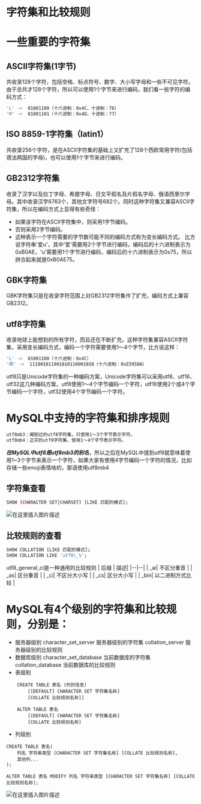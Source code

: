 # 字符集和比较规则


# 一些重要的字符集

 ## ASCII字符集(1字节)
 共收录128个字符，包括空格、标点符号、数字、大小写字母和一些不可见字符。由于总共才128个字符，所以可以使用1个字节来进行编码，我们看一些字符的编码方式：
 
```bash
'L' ->  01001100（十六进制：0x4C，十进制：76）
'M' ->  01001101（十六进制：0x4D，十进制：77）
```
## ISO 8859-1字符集（latin1）
共收录256个字符，是在ASCII字符集的基础上又扩充了128个西欧常用字符(包括德法两国的字母)，也可以使用1个字节来进行编码。
##  GB2312字符集
收录了汉字以及拉丁字母、希腊字母、日文平假名及片假名字母、俄语西里尔字母。其中收录汉字6763个，其他文字符号682个。同时这种字符集又兼容ASCII字符集，所以在编码方式上显得有些奇怪：


- 如果该字符在ASCII字符集中，则采用1字节编码。
- 否则采用2字节编码。
- 这种表示一个字符需要的字节数可能不同的编码方式称为变长编码方式。
   比方说字符串'爱u'，其中'爱'需要用2个字节进行编码，编码后的十六进制表示为0xB0AE，'u'需要用1个字节进行编码，编码后的十六进制表示为0x75，所以拼合起来就是0xB0AE75。

## GBK字符集 
GBK字符集只是在收录字符范围上对GB2312字符集作了扩充，编码方式上兼容GB2312。
## utf8字符集
收录地球上能想到的所有字符，而且还在不断扩充。这种字符集兼容ASCII字符集，采用变长编码方式，编码一个字符需要使用1～4个字节，比方说这样：

```bash
'L' ->  01001100（十六进制：0x4C）
'啊' ->  111001011001010110001010（十六进制：0xE5958A）
```
utf8只是Unicode字符集的一种编码方案，Unicode字符集可以采用utf8、utf16、utf32这几种编码方案，utf8使用1～4个字节编码一个字符，utf16使用2个或4个字节编码一个字符，utf32使用4个字节编码一个字符。

# MySQL中支持的字符集和排序规则

```bash
utf8mb3：阉割过的utf8字符集，只使用1～3个字节表示字符。
utf8mb4：正宗的utf8字符集，使用1～4个字节表示字符。
```
***在MySQL中utf8是utf8mb3的别名***，所以之后在MySQL中提到utf8就意味着使用1~3个字节来表示一个字符，如果大家有使用4字节编码一个字符的情况，比如存储一些emoji表情啥的，那请使用utf8mb4

## 字符集查看
```bash
SHOW (CHARACTER SET|CHARSET) [LIKE 匹配的模式];
```

![在这里插入图片描述](https://img-blog.csdnimg.cn/2020061318004158.png)
## 比较规则的查看

```bash
SHOW COLLATION [LIKE 匹配的模式];
SHOW COLLATION LIKE 'utf8\_%';
```
utf8_general_ci是一种通用的比较规则
| 后缀 |  描述|
|--|--|
|  _ai| 不区分重音 |
|  _as| 区分重音 |
|  _ci| 不区分大小写 |
|  _cs| 区分大小写 |
|  _bin| 以二进制方式比较 |


# MySQL有4个级别的字符集和比较规则，分别是：
- 服务器级别
    character_set_server	服务器级别的字符集
    collation_server	服务器级别的比较规则
- 数据库级别
    character_set_database	当前数据库的字符集
    collation_database	当前数据库的比较规则
- 表级别
```mysql
    CREATE TABLE 表名 (列的信息)
        [[DEFAULT] CHARACTER SET 字符集名称]
        [COLLATE 比较规则名称]]
    
    ALTER TABLE 表名
        [[DEFAULT] CHARACTER SET 字符集名称]
        [COLLATE 比较规则名称]
```

- 列级别
```mysql
CREATE TABLE 表名(
    列名 字符串类型 [CHARACTER SET 字符集名称] [COLLATE 比较规则名称],
    其他列...
);

ALTER TABLE 表名 MODIFY 列名 字符串类型 [CHARACTER SET 字符集名称] [COLLATE 比较规则名称];
```

![在这里插入图片描述](https://img-blog.csdnimg.cn/20210325211419974.png)




